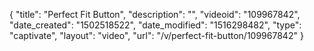 {
    "title": "Perfect Fit Button",
    "description": "",
    "videoid": "109967842",
    "date_created": "1502518522",
    "date_modified": "1516298482",
    "type": "captivate",
    "layout": "video",
    "url": "\/v\/perfect-fit-button\/109967842"
}